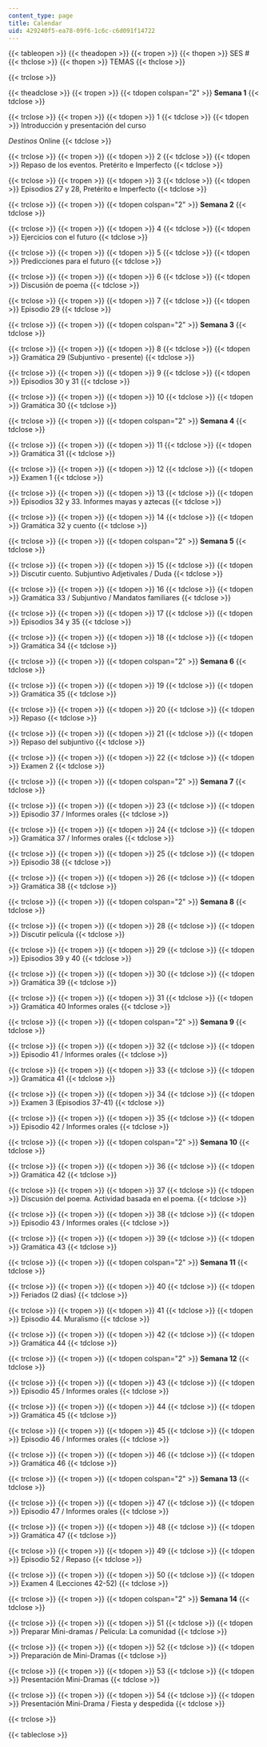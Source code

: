 ```yaml
---
content_type: page
title: Calendar
uid: 429240f5-ea78-09f6-1c6c-c6d091f14722
---
```


{{< tableopen >}}
{{< theadopen >}}
{{< tropen >}}
{{< thopen >}}
SES #
{{< thclose >}}
{{< thopen >}}
TEMAS
{{< thclose >}}

{{< trclose >}}

{{< theadclose >}}
{{< tropen >}}
{{< tdopen colspan="2" >}}
**Semana 1**
{{< tdclose >}}

{{< trclose >}}
{{< tropen >}}
{{< tdopen >}}
1
{{< tdclose >}}
{{< tdopen >}}
Introducción y presentación del curso  
  
_Destinos_ Online
{{< tdclose >}}

{{< trclose >}}
{{< tropen >}}
{{< tdopen >}}
2
{{< tdclose >}}
{{< tdopen >}}
Repaso de los eventos. Pretérito e Imperfecto
{{< tdclose >}}

{{< trclose >}}
{{< tropen >}}
{{< tdopen >}}
3
{{< tdclose >}}
{{< tdopen >}}
Episodios 27 y 28, Pretérito e Imperfecto
{{< tdclose >}}

{{< trclose >}}
{{< tropen >}}
{{< tdopen colspan="2" >}}
**Semana 2**
{{< tdclose >}}

{{< trclose >}}
{{< tropen >}}
{{< tdopen >}}
4
{{< tdclose >}}
{{< tdopen >}}
Ejercicios con el futuro
{{< tdclose >}}

{{< trclose >}}
{{< tropen >}}
{{< tdopen >}}
5
{{< tdclose >}}
{{< tdopen >}}
Predicciones para el futuro
{{< tdclose >}}

{{< trclose >}}
{{< tropen >}}
{{< tdopen >}}
6
{{< tdclose >}}
{{< tdopen >}}
Discusión de poema
{{< tdclose >}}

{{< trclose >}}
{{< tropen >}}
{{< tdopen >}}
7
{{< tdclose >}}
{{< tdopen >}}
Episodio 29
{{< tdclose >}}

{{< trclose >}}
{{< tropen >}}
{{< tdopen colspan="2" >}}
**Semana 3**
{{< tdclose >}}

{{< trclose >}}
{{< tropen >}}
{{< tdopen >}}
8
{{< tdclose >}}
{{< tdopen >}}
Gramática 29 (Subjuntivo - presente)
{{< tdclose >}}

{{< trclose >}}
{{< tropen >}}
{{< tdopen >}}
9
{{< tdclose >}}
{{< tdopen >}}
Episodios 30 y 31
{{< tdclose >}}

{{< trclose >}}
{{< tropen >}}
{{< tdopen >}}
10
{{< tdclose >}}
{{< tdopen >}}
Gramática 30
{{< tdclose >}}

{{< trclose >}}
{{< tropen >}}
{{< tdopen colspan="2" >}}
**Semana 4**
{{< tdclose >}}

{{< trclose >}}
{{< tropen >}}
{{< tdopen >}}
11
{{< tdclose >}}
{{< tdopen >}}
Gramática 31
{{< tdclose >}}

{{< trclose >}}
{{< tropen >}}
{{< tdopen >}}
12
{{< tdclose >}}
{{< tdopen >}}
Examen 1
{{< tdclose >}}

{{< trclose >}}
{{< tropen >}}
{{< tdopen >}}
13
{{< tdclose >}}
{{< tdopen >}}
Episodios 32 y 33. Informes mayas y aztecas
{{< tdclose >}}

{{< trclose >}}
{{< tropen >}}
{{< tdopen >}}
14
{{< tdclose >}}
{{< tdopen >}}
Gramática 32 y cuento
{{< tdclose >}}

{{< trclose >}}
{{< tropen >}}
{{< tdopen colspan="2" >}}
**Semana 5**
{{< tdclose >}}

{{< trclose >}}
{{< tropen >}}
{{< tdopen >}}
15
{{< tdclose >}}
{{< tdopen >}}
Discutir cuento. Subjuntivo Adjetivales / Duda
{{< tdclose >}}

{{< trclose >}}
{{< tropen >}}
{{< tdopen >}}
16
{{< tdclose >}}
{{< tdopen >}}
Gramática 33 / Subjuntivo / Mandatos familiares
{{< tdclose >}}

{{< trclose >}}
{{< tropen >}}
{{< tdopen >}}
17
{{< tdclose >}}
{{< tdopen >}}
Episodios 34 y 35
{{< tdclose >}}

{{< trclose >}}
{{< tropen >}}
{{< tdopen >}}
18
{{< tdclose >}}
{{< tdopen >}}
Gramática 34
{{< tdclose >}}

{{< trclose >}}
{{< tropen >}}
{{< tdopen colspan="2" >}}
**Semana 6**
{{< tdclose >}}

{{< trclose >}}
{{< tropen >}}
{{< tdopen >}}
19
{{< tdclose >}}
{{< tdopen >}}
Gramática 35
{{< tdclose >}}

{{< trclose >}}
{{< tropen >}}
{{< tdopen >}}
20
{{< tdclose >}}
{{< tdopen >}}
Repaso
{{< tdclose >}}

{{< trclose >}}
{{< tropen >}}
{{< tdopen >}}
21
{{< tdclose >}}
{{< tdopen >}}
Repaso del subjuntivo
{{< tdclose >}}

{{< trclose >}}
{{< tropen >}}
{{< tdopen >}}
22
{{< tdclose >}}
{{< tdopen >}}
Examen 2
{{< tdclose >}}

{{< trclose >}}
{{< tropen >}}
{{< tdopen colspan="2" >}}
**Semana 7**
{{< tdclose >}}

{{< trclose >}}
{{< tropen >}}
{{< tdopen >}}
23
{{< tdclose >}}
{{< tdopen >}}
Episodio 37 / Informes orales
{{< tdclose >}}

{{< trclose >}}
{{< tropen >}}
{{< tdopen >}}
24
{{< tdclose >}}
{{< tdopen >}}
Gramática 37 / Informes orales
{{< tdclose >}}

{{< trclose >}}
{{< tropen >}}
{{< tdopen >}}
25
{{< tdclose >}}
{{< tdopen >}}
Episodio 38
{{< tdclose >}}

{{< trclose >}}
{{< tropen >}}
{{< tdopen >}}
26
{{< tdclose >}}
{{< tdopen >}}
Gramática 38
{{< tdclose >}}

{{< trclose >}}
{{< tropen >}}
{{< tdopen colspan="2" >}}
**Semana 8**
{{< tdclose >}}

{{< trclose >}}
{{< tropen >}}
{{< tdopen >}}
28
{{< tdclose >}}
{{< tdopen >}}
Discutir película
{{< tdclose >}}

{{< trclose >}}
{{< tropen >}}
{{< tdopen >}}
29
{{< tdclose >}}
{{< tdopen >}}
Episodios 39 y 40
{{< tdclose >}}

{{< trclose >}}
{{< tropen >}}
{{< tdopen >}}
30
{{< tdclose >}}
{{< tdopen >}}
Gramática 39
{{< tdclose >}}

{{< trclose >}}
{{< tropen >}}
{{< tdopen >}}
31
{{< tdclose >}}
{{< tdopen >}}
Gramática 40 Informes orales
{{< tdclose >}}

{{< trclose >}}
{{< tropen >}}
{{< tdopen colspan="2" >}}
**Semana 9**
{{< tdclose >}}

{{< trclose >}}
{{< tropen >}}
{{< tdopen >}}
32
{{< tdclose >}}
{{< tdopen >}}
Episodio 41 / Informes orales
{{< tdclose >}}

{{< trclose >}}
{{< tropen >}}
{{< tdopen >}}
33
{{< tdclose >}}
{{< tdopen >}}
Gramática 41
{{< tdclose >}}

{{< trclose >}}
{{< tropen >}}
{{< tdopen >}}
34
{{< tdclose >}}
{{< tdopen >}}
Examen 3 (Episodios 37-41)
{{< tdclose >}}

{{< trclose >}}
{{< tropen >}}
{{< tdopen >}}
35
{{< tdclose >}}
{{< tdopen >}}
Episodio 42 / Informes orales
{{< tdclose >}}

{{< trclose >}}
{{< tropen >}}
{{< tdopen colspan="2" >}}
**Semana 10**
{{< tdclose >}}

{{< trclose >}}
{{< tropen >}}
{{< tdopen >}}
36
{{< tdclose >}}
{{< tdopen >}}
Gramática 42
{{< tdclose >}}

{{< trclose >}}
{{< tropen >}}
{{< tdopen >}}
37
{{< tdclose >}}
{{< tdopen >}}
Discusión del poema. Actividad basada en el poema.
{{< tdclose >}}

{{< trclose >}}
{{< tropen >}}
{{< tdopen >}}
38
{{< tdclose >}}
{{< tdopen >}}
Episodio 43 / Informes orales
{{< tdclose >}}

{{< trclose >}}
{{< tropen >}}
{{< tdopen >}}
39
{{< tdclose >}}
{{< tdopen >}}
Gramática 43
{{< tdclose >}}

{{< trclose >}}
{{< tropen >}}
{{< tdopen colspan="2" >}}
**Semana 11**
{{< tdclose >}}

{{< trclose >}}
{{< tropen >}}
{{< tdopen >}}
40
{{< tdclose >}}
{{< tdopen >}}
Feriados (2 dias)
{{< tdclose >}}

{{< trclose >}}
{{< tropen >}}
{{< tdopen >}}
41
{{< tdclose >}}
{{< tdopen >}}
Episodio 44. Muralismo
{{< tdclose >}}

{{< trclose >}}
{{< tropen >}}
{{< tdopen >}}
42
{{< tdclose >}}
{{< tdopen >}}
Gramática 44
{{< tdclose >}}

{{< trclose >}}
{{< tropen >}}
{{< tdopen colspan="2" >}}
**Semana 12**
{{< tdclose >}}

{{< trclose >}}
{{< tropen >}}
{{< tdopen >}}
43
{{< tdclose >}}
{{< tdopen >}}
Episodio 45 / Informes orales
{{< tdclose >}}

{{< trclose >}}
{{< tropen >}}
{{< tdopen >}}
44
{{< tdclose >}}
{{< tdopen >}}
Gramática 45
{{< tdclose >}}

{{< trclose >}}
{{< tropen >}}
{{< tdopen >}}
45
{{< tdclose >}}
{{< tdopen >}}
Episodio 46 / Informes orales
{{< tdclose >}}

{{< trclose >}}
{{< tropen >}}
{{< tdopen >}}
46
{{< tdclose >}}
{{< tdopen >}}
Gramática 46
{{< tdclose >}}

{{< trclose >}}
{{< tropen >}}
{{< tdopen colspan="2" >}}
**Semana 13**
{{< tdclose >}}

{{< trclose >}}
{{< tropen >}}
{{< tdopen >}}
47
{{< tdclose >}}
{{< tdopen >}}
Episodio 47 / Informes orales
{{< tdclose >}}

{{< trclose >}}
{{< tropen >}}
{{< tdopen >}}
48
{{< tdclose >}}
{{< tdopen >}}
Gramática 47
{{< tdclose >}}

{{< trclose >}}
{{< tropen >}}
{{< tdopen >}}
49
{{< tdclose >}}
{{< tdopen >}}
Episodio 52 / Repaso
{{< tdclose >}}

{{< trclose >}}
{{< tropen >}}
{{< tdopen >}}
50
{{< tdclose >}}
{{< tdopen >}}
Examen 4 (Lecciones 42-52)
{{< tdclose >}}

{{< trclose >}}
{{< tropen >}}
{{< tdopen colspan="2" >}}
**Semana 14**
{{< tdclose >}}

{{< trclose >}}
{{< tropen >}}
{{< tdopen >}}
51
{{< tdclose >}}
{{< tdopen >}}
Preparar Mini-dramas / Película: La comunidad
{{< tdclose >}}

{{< trclose >}}
{{< tropen >}}
{{< tdopen >}}
52
{{< tdclose >}}
{{< tdopen >}}
Preparación de Mini-Dramas
{{< tdclose >}}

{{< trclose >}}
{{< tropen >}}
{{< tdopen >}}
53
{{< tdclose >}}
{{< tdopen >}}
Presentación Mini-Dramas
{{< tdclose >}}

{{< trclose >}}
{{< tropen >}}
{{< tdopen >}}
54
{{< tdclose >}}
{{< tdopen >}}
Presentación Mini-Drama / Fiesta y despedida
{{< tdclose >}}

{{< trclose >}}

{{< tableclose >}}